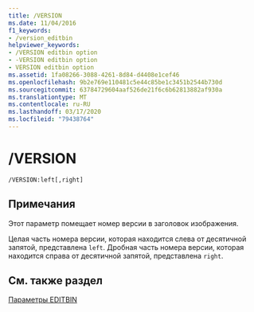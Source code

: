 ```yaml
---
title: /VERSION
ms.date: 11/04/2016
f1_keywords:
- /version_editbin
helpviewer_keywords:
- /VERSION editbin option
- -VERSION editbin option
- VERSION editbin option
ms.assetid: 1fa08266-3088-4261-8d84-d4408e1cef46
ms.openlocfilehash: 9b2e769e110481c5e44c85be1c3451b2544b730d
ms.sourcegitcommit: 63784729604aaf526de21f6c6b62813882af930a
ms.translationtype: MT
ms.contentlocale: ru-RU
ms.lasthandoff: 03/17/2020
ms.locfileid: "79438764"
---
```

# <a name="version"></a>/VERSION

```
/VERSION:left[,right]
```

## <a name="remarks"></a>Примечания

Этот параметр помещает номер версии в заголовок изображения.

Целая часть номера версии, которая находится слева от десятичной запятой, представлена `left`. Дробная часть номера версии, которая находится справа от десятичной запятой, представлена `right`.

## <a name="see-also"></a>См. также раздел

[Параметры EDITBIN](editbin-options.md)
